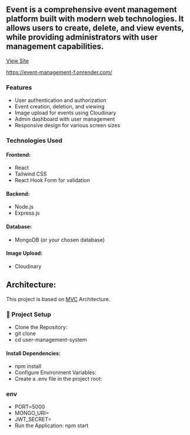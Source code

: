 ## Event is a comprehensive event management platform built with modern web technologies. It allows users to create, delete, and view events, while providing administrators with user management capabilities.

[View Site]((https://event-management-f.onrender.com/))

https://event-management-f.onrender.com/


### Features
- User authentication and authorization
- Event creation, deletion, and viewing
- Image upload for events using Cloudinary
- Admin dashboard with user management
- Responsive design for various screen sizes

  
### Technologies Used
#### Frontend:
- React
- Tailwind CSS
- React Hook Form for validation
#### Backend:
- Node.js
- Express.js
#### Database:
- MongoDB (or your chosen database)
#### Image Upload:
- Cloudinary


## Architecture:

This project is based on [MVC](https://developer.mozilla.org/en-US/docs/Glossary/MVC) Architecture.

### 📂 Project Setup
- Clone the Repository:
- git clone <repository-url>
- cd user-management-system
#### Install Dependencies:
- npm install
- Configure Environment Variables:
- Create a .env file in the project root: 
### env
- PORT=5000
- MONGO_URI=<your-mongodb-uri>
- JWT_SECRET=<your-secret-key>
- Run the Application: npm start
